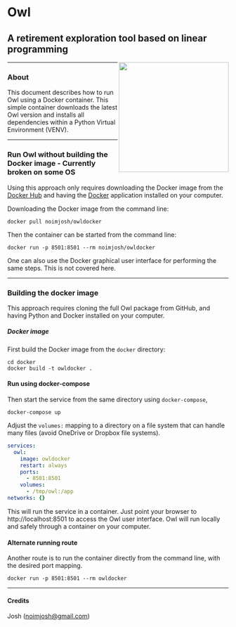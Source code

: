 # Owl

## A retirement exploration tool based on linear programming

<img align=right src="https://raw.github.com/mdlacasse/Owl/main/docs/images/owl.png" width="250">

------------------------------------------------------------------------------------
### About
This document describes how to run Owl using a Docker container.
This simple container downloads the latest Owl version and installs
all dependencies within a Python Virtual Environment (VENV).

------------------------------------------------------------------------------------
### Run Owl without building the Docker image - Currently broken on some OS
Using this approach only requires downloading the Docker image from
the [Docker Hub](http://hub.docker.com) and having the [Docker](http://docker.com)
application installed on your computer.

Downloading the Docker image from the command line:
```
docker pull noimjosh/owldocker
```
Then the container can be started from the command line:
```
docker run -p 8501:8501 --rm noimjosh/owldocker
```
One can also use the Docker graphical user interface for performing the same steps. This is not covered here.

------------------------------------------------------------------------------------
### Building the docker image
This approach requires cloning the full Owl package from GitHub,
and having Python and Docker installed on your computer.

##### Docker image
First build the Docker image from the `docker` directory:
```shell
cd docker
docker build -t owldocker .
```

#### Run using docker-compose
Then start the service from the same directory using `docker-compose`,
```shell
docker-compose up
```
Adjust the `volumes:` mapping to a directory on a file system that can handle many files
(avoid OneDrive or Dropbox file systems).

```yml
services:
  owl:
    image: owldocker
    restart: always
    ports:
      - 8501:8501
    volumes:
      - /tmp/owl:/app
networks: {}
```
This will run the service in a container.
Just point your browser to http://localhost:8501 to access the Owl user interface.
Owl will run locally and safely through a container on your computer.

#### Alternate running route
Another route is to run the container directly from the command line,
with the desired port mapping.

```shell
docker run -p 8501:8501 --rm owldocker
```

------------------------------------------------------------------------------------

#### Credits
Josh (noimjosh@gmail.com)
